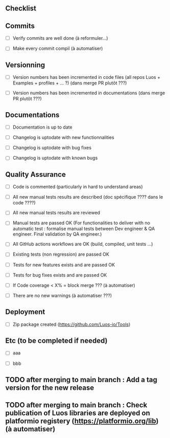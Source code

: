 ## Checklist


## Commits
- [ ] Verify commits are well done (à reformuler...)
- [ ] Make every commit compil (à automatiser)


## Versionning
- [ ] Version numbers has been incremented in code files (all repos Luos + Examples + profiles + ... ?) (dans merge PR plutôt ???)
- [ ] Version numbers has been incremented in documentations (dans merge PR plutôt ???)


## Documentations
- [ ] Documentation is up to date
- [ ] Changelog is uptodate with new functionnalities
- [ ] Changelog is uptodate with bug fixes
- [ ] Changelog is uptodate with known bugs


## Quality Assurance
- [ ] Code is commented (particularly in hard to understand areas)
- [ ] All new manual tests results are described (doc spécifique ???? dans le code ????)
- [ ] All new manual tests results are reviewed
- [ ] Manual tests are passed OK (For functionalities to deliver with no automatic test : formalise manual tests between  Dev engineer & QA engineer. Final validation by QA engineer.)
- [ ] All GitHub actions workflows are OK (build, compiled, unit tests ...)
- [ ] Existing tests (non regression) are passed OK
- [ ] Tests for new features exists and are passed OK
- [ ] Tests for bug fixes exists and are passed OK
- [ ] If Code coverage < X% = block merge ??? (à automatiser)
- [ ] There are no new warnings (à automatiser ???)


## Deployment
- [ ] Zip package created (https://github.com/Luos-io/Tools)


## Etc (to be completed if needed)
- [ ] aaa
- [ ] bbb


## TODO after merging to main branch : Add a tag version for the new release
## TODO after merging to main branch : Check publication of Luos libraries are deployed on platformio registery (https://platformio.org/lib) (à automatiser)
